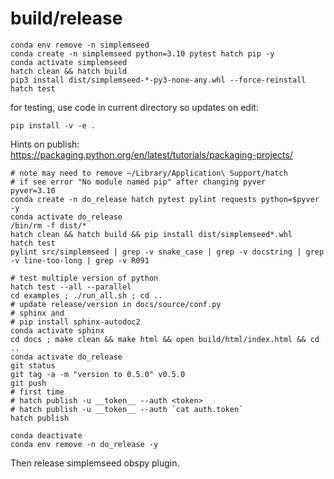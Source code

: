 
# build/release
```
conda env remove -n simplemseed
conda create -n simplemseed python=3.10 pytest hatch pip -y
conda activate simplemseed
hatch clean && hatch build
pip3 install dist/simplemseed-*-py3-none-any.whl --force-reinstall
hatch test

```

for testing, use code in current directory so updates on edit:
```
pip install -v -e .
```

Hints on publish:
https://packaging.python.org/en/latest/tutorials/packaging-projects/

```
# note may need to remove ~/Library/Application\ Support/hatch
# if see error "No module named pip" after changing pyver
pyver=3.10
conda create -n do_release hatch pytest pylint requests python=$pyver -y
conda activate do_release
/bin/rm -f dist/*
hatch clean && hatch build && pip install dist/simplemseed*.whl
hatch test
pylint src/simplemseed | grep -v snake_case | grep -v docstring | grep -v line-too-long | grep -v R091

# test multiple version of python
hatch test --all --parallel
cd examples ; ./run_all.sh ; cd ..
# update release/version in docs/source/conf.py
# sphinx and
# pip install sphinx-autodoc2
conda activate sphinx
cd docs ; make clean && make html && open build/html/index.html && cd ..
conda activate do_release
git status
git tag -a -m "version to 0.5.0" v0.5.0
git push
# first time
# hatch publish -u __token__ --auth <token>
# hatch publish -u __token__ --auth `cat auth.token`
hatch publish

conda deactivate
conda env remove -n do_release -y
```

Then release simplemseed obspy plugin.
